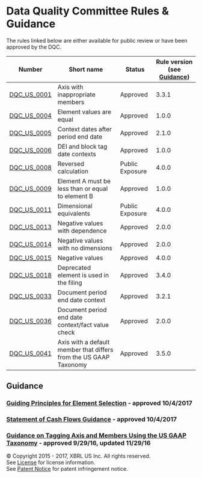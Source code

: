 # Data Quality Committee Rules &amp; Guidance

The rules linked below are either available for public review or have been approved by the DQC.

| Number | Short name | Status | Rule version (see [Guidance](../README.md)) |
| ----- | ----- | ----- | ----- |
| [DQC_US_0001](DQC_US_0001/DQC_0001.md) | Axis with inappropriate members | Approved | 3.3.1 |
| [DQC_US_0004](DQC_US_0004/DQC_0004.md) | Element values are equal | Approved | 1.0.0 |
| [DQC_US_0005](DQC_US_0005/DQC_0005.md) | Context dates after period end date | Approved | 2.1.0 |
| [DQC_US_0006](DQC_US_0006/DQC_0006.md) | DEI and block tag date contexts | Approved | 1.0.0 |
| [DQC_US_0008](DQC_US_0008/DQC_0008.md) | Reversed calculation | Public Exposure | 4.0.0 |
| [DQC_US_0009](DQC_US_0009/DQC_0009.md) | Element A must be less than or equal to element B | Approved | 1.0.0 |
| [DQC_US_0011](DQC_US_0011/DQC_0011.md) | Dimensional equivalents | Public Exposure | 4.0.0 |
| [DQC_US_0013](DQC_US_0013/DQC_0013.md) | Negative values with dependence | Approved | 2.0.0 |
| [DQC_US_0014](DQC_US_0014/DQC_0014.md) | Negative values with no dimensions | Approved | 2.0.0 |
| [DQC_US_0015](DQC_US_0015/DQC_0015.md) | Negative values | Approved | 4.0.0 |
| [DQC_US_0018](DQC_US_0018/DQC_0018.md) | Deprecated element is used in the filing | Approved | 3.4.0 |
| [DQC_US_0033](DQC_US_0033/DQC_0033.md) | Document period end date context | Approved | 3.2.1   |
| [DQC_US_0036](DQC_US_0036/DQC_0036.md) | Document period end date context/fact value check | Approved | 2.0.0 |
| [DQC_US_0041](DQC_US_0041/DQC_0041.md) | Axis with a default member that differs from the US GAAP Taxonomy | Approved | 3.5.0 |

## Guidance
### <a href="https://github.com/DataQualityCommittee/documentation/blob/master/guidance/GuidingPrinciples.pdf" target="_blank">Guiding Principles for Element Selection</a> - approved 10/4/2017
### <a href="https://github.com/DataQualityCommittee/documentation/blob/master/guidance/cashflows.md" target="_blank">Statement of Cash Flows Guidance</a> - approved 10/4/2017
### <a href="https://github.com/DataQualityCommittee/documentation/blob/master/guidance/tagging.md" target="_blank">Guidance on Tagging Axis and Members Using the US GAAP Taxonomy</a> - approved 9/29/16, updated 11/29/16

© Copyright 2015 - 2017, XBRL US Inc. All rights reserved.   
See [License](https://xbrl.us/dqc-license) for license information.  
See [Patent Notice](https://xbrl.us/dqc-patent) for patent infringement notice.
